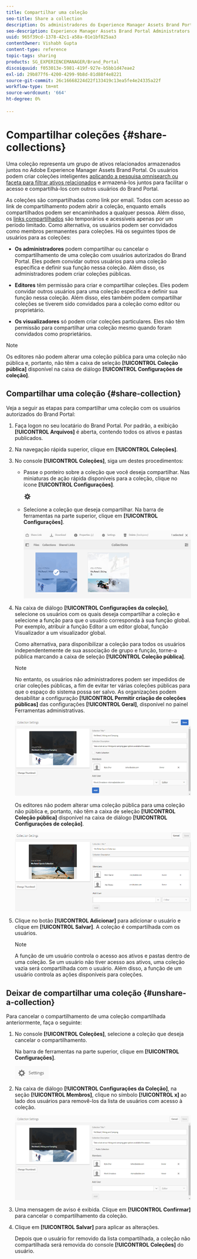 ```yaml
---
title: Compartilhar uma coleção
seo-title: Share a collection
description: Os administradores do Experience Manager Assets Brand Portal podem compartilhar e cancelar o compartilhamento de uma coleção inteligente com usuários autorizados. Os editores podem visualizar e compartilhar somente as coleções criadas por eles, compartilhadas com eles e coleções públicas.
seo-description: Experience Manager Assets Brand Portal Administrators can share and unshare a collection or a smart collection with authorized users. Editors can view and share only the collections created by them, shared with them, and public collections.
uuid: 965f39cd-1378-42c1-a58a-01e1bf825aa3
contentOwner: Vishabh Gupta
content-type: reference
topic-tags: sharing
products: SG_EXPERIENCEMANAGER/Brand_Portal
discoiquuid: f053013e-5981-419f-927e-b5bb1d47eae2
exl-id: 29b877f6-4200-4299-9b8d-81d88f4e8221
source-git-commit: 26c16668224d22f133419c13ea5fe4e24335a22f
workflow-type: tm+mt
source-wordcount: '664'
ht-degree: 0%

---
```


# Compartilhar coleções {#share-collections}

Uma coleção representa um grupo de ativos relacionados armazenados juntos no Adobe Experience Manager Assets Brand Portal. Os usuários podem criar coleções inteligentes [aplicando a pesquisa omnisearch ou faceta para filtrar ativos relacionados](brand-portal-searching.md) e armazená-los juntos para facilitar o acesso e compartilhá-los com outros usuários do Brand Portal.

<!--The administrators can share and unshare a collection with the authorized Brand Portal users. Editors and viewers can view and share the collections created by them, shared with them, and public collections.-->

As coleções são compartilhadas como link por email. Todos com acesso ao link de compartilhamento podem abrir a coleção, enquanto emails compartilhados podem ser encaminhados a qualquer pessoa. Além disso, os [links compartilhados](https://experienceleague.adobe.com/docs/experience-manager-brand-portal/using/share/brand-portal-link-share.html?lang=en) são temporários e acessíveis apenas por um período limitado. Como alternativa, os usuários podem ser convidados como membros permanentes para coleções. Há os seguintes tipos de usuários para as coleções:

* **Os administradores** podem compartilhar ou cancelar o compartilhamento de uma coleção com usuários autorizados do Brand Portal. Eles podem convidar outros usuários para uma coleção específica e definir sua função nessa coleção. Além disso, os administradores podem criar coleções públicas.

* **Editores** têm permissão para criar e compartilhar coleções. Eles podem convidar outros usuários para uma coleção específica e definir sua função nessa coleção. Além disso, eles também podem compartilhar coleções se tiverem sido convidados para a coleção como editor ou proprietário.

* **Os visualizadores** só podem criar coleções particulares. Eles não têm permissão para compartilhar uma coleção mesmo quando foram convidados como proprietários.

>[!NOTE]
>
>Os editores não podem alterar uma coleção pública para uma coleção não pública e, portanto, não têm a caixa de seleção **[!UICONTROL Coleção pública]** disponível na caixa de diálogo **[!UICONTROL Configurações de coleção]**.

## Compartilhar uma coleção {#share-collection}

Veja a seguir as etapas para compartilhar uma coleção com os usuários autorizados do Brand Portal:

1. Faça logon no seu locatário do Brand Portal. Por padrão, a exibição **[!UICONTROL Arquivos]** é aberta, contendo todos os ativos e pastas publicados.

1. Na navegação rápida superior, clique em **[!UICONTROL Coleções]**.

1. No console **[!UICONTROL Coleções]**, siga um destes procedimentos:

   * Passe o ponteiro sobre a coleção que você deseja compartilhar. Nas miniaturas de ação rápida disponíveis para a coleção, clique no ícone **[!UICONTROL Configurações]**.

     ![](assets/settings-icon.png)

   * Selecione a coleção que deseja compartilhar. Na barra de ferramentas na parte superior, clique em **[!UICONTROL Configurações]**.

     ![](assets/collection-console.png)

1. Na caixa de diálogo **[!UICONTROL Configurações da coleção]**, selecione os usuários com os quais deseja compartilhar a coleção e selecione a função para que o usuário corresponda à sua função global. Por exemplo, atribuir a função Editor a um editor global, função Visualizador a um visualizador global.

   Como alternativa, para disponibilizar a coleção para todos os usuários independentemente de sua associação de grupo e função, torne-a pública marcando a caixa de seleção **[!UICONTROL Coleção pública]**.

   >[!NOTE]
   >
   >No entanto, os usuários não administradores podem ser impedidos de criar coleções públicas, a fim de evitar ter várias coleções públicas para que o espaço do sistema possa ser salvo. As organizações podem desabilitar a configuração **[!UICONTROL Permitir criação de coleções públicas]** das configurações **[!UICONTROL Geral]**, disponível no painel Ferramentas administrativas.

   ![](assets/collection_sharingadduser.png)

   Os editores não podem alterar uma coleção pública para uma coleção não pública e, portanto, não têm a caixa de seleção **[!UICONTROL Coleção pública]** disponível na caixa de diálogo **[!UICONTROL Configurações de coleção]**.

   ![](assets/collection-setting-editor.png)

1. Clique no botão **[!UICONTROL Adicionar]** para adicionar o usuário e clique em **[!UICONTROL Salvar]**. A coleção é compartilhada com os usuários.

   >[!NOTE]
   >
   >A função de um usuário controla o acesso aos ativos e pastas dentro de uma coleção. Se um usuário não tiver acesso aos ativos, uma coleção vazia será compartilhada com o usuário. Além disso, a função de um usuário controla as ações disponíveis para coleções.

## Deixar de compartilhar uma coleção {#unshare-a-collection}

Para cancelar o compartilhamento de uma coleção compartilhada anteriormente, faça o seguinte:

1. No console **[!UICONTROL Coleções]**, selecione a coleção que deseja cancelar o compartilhamento.

   Na barra de ferramentas na parte superior, clique em **[!UICONTROL Configurações]**.

   ![](assets/collection_settings.png)

1. Na caixa de diálogo **[!UICONTROL Configurações da Coleção]**, na seção **[!UICONTROL Membros]**, clique no símbolo **[!UICONTROL x]** ao lado dos usuários para removê-los da lista de usuários com acesso à coleção.

   ![](assets/unshare_collection.png)

1. Uma mensagem de aviso é exibida. Clique em **[!UICONTROL Confirmar]** para cancelar o compartilhamento da coleção.

1. Clique em **[!UICONTROL Salvar]** para aplicar as alterações.

   Depois que o usuário for removido da lista compartilhada, a coleção não compartilhada será removida do console **[!UICONTROL Coleções]** do usuário.

<!--
1. Click the overlay icon on the left, and choose **[!UICONTROL Navigation]**.

   ![](assets/contenttree-1.png)

1. From the siderail on the left, click **[!UICONTROL Collections]**.

   ![](assets/access_collections.png)

1. From the **[!UICONTROL Collections]** console, do one of the following:

    * Hover the pointer over the collection you want to share. From the quick action thumbnails available for the collection, click the **[!UICONTROL Settings]** icon.

   ![](assets/settings_thumbnail.png)

    * Select the collection you want to share. From the toolbar at the top, click **[!UICONTROL Settings]**.
    
   ![](assets/collection-sharing.png)

1. In the [!UICONTROL Collection Settings] dialog box, select the users or groups with whom you want to share the collection and select the role for a user or a group to match their global role. For example, assign the Editor role to a global editor, the Viewer role to a global viewer.

   Alternatively, to make the collection available to all users irrespective of their group membership and role, make it public by selecting the **[!UICONTROL Public Collection]** check-box.

   >[!NOTE]
   >
   >However, non-admin users can be restricted from creating public collections, to avoid having numerous public collections so that system space can be saved. Organizations can disable the **[!UICONTROL Allow public collections creation]** configuration from [!UICONTROL General] settings available in admin tools panel.

   ![](assets/collection_sharingadduser.png)

   Editors cannot change a public collection to a non-public collection and, therefore, do not have **[!UICONTROL Public Collection]** check-box available in **[!UICONTROL Collection Settings]** dialog.

   ![](assets/collection-setting-editor.png)

1. Select **[!UICONTROL Add]**, and then **[!UICONTROL Save]**. The collection is shared with the chosen users.

   >[!NOTE]
   >
   >A user's role governs access to the assets and folders inside a collection. If a user does not have access to assets, an empty collection is shared with the user. Also, a user's role governs the actions available for collections.

## Unshare a collection {#unshare-a-collection}

To unshare a previously shared collection, do the following:

1. From the **[!UICONTROL Collections]** console, select the collection you want to unshare.

   In the toolbar, click **[!UICONTROL Settings]**.

   ![](assets/collection_settings.png)

1. On the **[!UICONTROL Collection Settings]** dialog box, under **[!UICONTROL Members]**, click the **[!UICONTROL x]** symbol next to users or groups to remove them from the list of users you shared the collection with.

   ![](assets/unshare_collection.png)

1. In the warning message box, click **[!UICONTROL Confirm]** to confirm unshare.

   Click **[!UICONTROL Save]**.

1. Log in to Brand Portal with the credentials of the user you removed from the shared list. The collection is removed from the **[!UICONTROL Collections]** console.
-->
